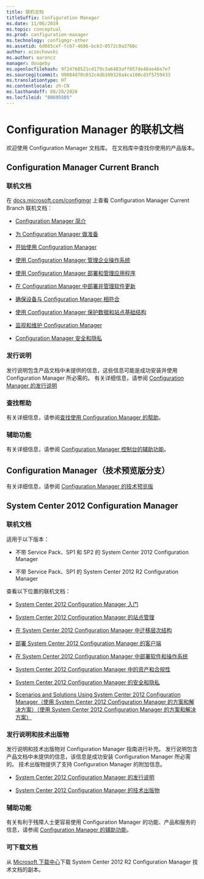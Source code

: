 ```yaml
---
title: 联机文档
titleSuffix: Configuration Manager
ms.date: 11/06/2019
ms.topic: conceptual
ms.prod: configuration-manager
ms.technology: configmgr-other
ms.assetid: 6d665cef-fc67-4686-bcb3-0572c0a3760c
author: aczechowski
ms.author: aaroncz
manager: dougeby
ms.openlocfilehash: 9f24768521cd179c3a6403aff057de48ae46e7e7
ms.sourcegitcommit: 99084d70c032c4db109328a4ca100cd3f5759433
ms.translationtype: HT
ms.contentlocale: zh-CN
ms.lasthandoff: 08/20/2020
ms.locfileid: "88695505"
---
```

# <a name="online-documentation-for-configuration-manager"></a>Configuration Manager 的联机文档

<!-- this article is a placeholder for the historical CHM file, or F1 help, as all the versions used the same FWLINK to get to help. Due to that, this file is used to help redirect the reader to the product they want help with -->

欢迎使用 Configuration Manager 文档库。 在文档库中查找你使用的产品版本。

## <a name="configuration-manager-current-branch"></a>Configuration Manager Current Branch

### <a name="online-documentation"></a>联机文档

在 [docs.microsoft.com/configmgr](/configmgr) 上查看 Configuration Manager Current Branch 联机文档：  

- [Configuration Manager 简介](../understand/introduction.md)  

- [为 Configuration Manager 做准备](../plan-design/get-ready.md)  

- [开始使用 Configuration Manager ](../servers/deploy/start-using.md)  

- [使用 Configuration Manager 管理企业操作系统](../../osd/understand/introduction-to-operating-system-deployment.md)  

- [使用 Configuration Manager 部署和管理应用程序](../../apps/deploy-use/deploy-applications.md)  

- [在 Configuration Manager 中部署并管理软件更新](../../sum/understand/software-updates-introduction.md)  

- [确保设备与 Configuration Manager 相符合](../../compliance/understand/ensure-device-compliance.md)  

- [使用 Configuration Manager 保护数据和站点基础结构](../../protect/understand/protect-data-and-site-infrastructure.md)  

- [监视和维护 Configuration Manager](../servers/manage/maintenance-tasks.md)  

- [Configuration Manager 安全和隐私](../plan-design/security/security-and-privacy.md)  

### <a name="release-notes"></a>发行说明

发行说明包含产品文档中未提供的信息，这些信息可能是成功安装并使用 Configuration Manager 所必需的。 有关详细信息，请参阅 [Configuration Manager 的发行说明](../servers/deploy/install/release-notes.md)  

### <a name="find-help"></a>查找帮助

有关详细信息，请参阅[查找使用 Configuration Manager 的帮助](../understand/find-help.md)。

### <a name="accessibility"></a>辅助功能

有关详细信息，请参阅 [Configuration Manager 控制台的辅助功能](../understand/accessibility-features.md)。

## <a name="configuration-manager-technical-preview-branch"></a>Configuration Manager（技术预览版分支）

有关详细信息，请参阅 [Configuration Manager 的技术预览版](../get-started/technical-preview.md)  

## <a name="system-center-2012-configuration-manager"></a>System Center 2012 Configuration Manager

### <a name="online-documentation"></a>联机文档

适用于以下版本：

- 不带 Service Pack、SP1 和 SP2 的 System Center 2012 Configuration Manager  

- 不带 Service Pack、SP1 的 System Center 2012 R2 Configuration Manager  

查看以下位置的联机文档：  

- [System Center 2012 Configuration Manager 入门](/previous-versions/system-center/system-center-2012-R2/gg682144\(v=technet.10\))  

- [System Center 2012 Configuration Manager 的站点管理](/previous-versions/system-center/system-center-2012-R2/gg681983\(v=technet.10\))  

- [在 System Center 2012 Configuration Manager 中迁移层次结构](/previous-versions/system-center/system-center-2012-R2/gg682006\(v=technet.10\))  

- [部署 System Center 2012 Configuration Manager 的客户端](/previous-versions/system-center/system-center-2012-R2/gg699391\(v=technet.10\))  

- [在 System Center 2012 Configuration Manager 中部署软件和操作系统](/previous-versions/system-center/system-center-2012-R2/gg699393\(v=technet.10\))  

- [System Center 2012 Configuration Manager 中的资产和合规性](/previous-versions/system-center/system-center-2012-R2/gg682029\(v=technet.10\))  

- [System Center 2012 Configuration Manager 的安全和隐私](/previous-versions/system-center/system-center-2012-R2/gg682033\(v=technet.10\))  

- [Scenarios and Solutions Using System Center 2012 Configuration Manager（使用 System Center 2012 Configuration Manager 的方案和解决方案）（使用 System Center 2012 Configuration Manager 的方案和解决方案）](/previous-versions/system-center/system-center-2012-R2/jj884163\(v=technet.10\))  

### <a name="release-notes-and-technical-publications"></a>发行说明和技术出版物

发行说明和技术出版物对 Configuration Manager 指南进行补充。 发行说明包含产品文档中未提供的信息，该信息是成功安装 Configuration Manager 所必需的。 技术出版物提供了支持 Configuration Manager 的附加信息。  

- [System Center 2012 Configuration Manager 的发行说明](/previous-versions/system-center/system-center-2012-R2/jj870706\(v=technet.10\))  

- [System Center 2012 Configuration Manager 的技术出版物](/previous-versions/system-center/system-center-2012-R2/hh531521\(v=technet.10\))  

### <a name="accessibility"></a>辅助功能

有关有利于残障人士更容易使用 Configuration Manager 的功能、产品和服务的信息，请参阅 [Configuration Manager 的辅助功能](/previous-versions/system-center/system-center-2012-R2/jj553406\(v=technet.10\))。

### <a name="downloadable-documentation"></a>可下载文档

从 [Microsoft 下载中心](https://www.microsoft.com/download/details.aspx?id=29901)下载 System Center 2012 R2 Configuration Manager 技术文档的副本。